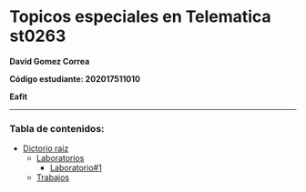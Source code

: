 # Topicos especiales en Telematica st0263
__David Gomez Correa__

__Código estudiante: 202017511010__

__Eafit__
                
----

### Tabla de contenidos: ###
- [Dictorio raiz](https://github.com/dgomezc1/st0263)
  - [Laboratorios](https://github.com/dgomezc1/st0263/tree/main/Laboratorios)
    - [Laboratorio#1](https://github.com/dgomezc1/st0263/tree/main/Laboratorios/Laboratorio%231)
  - [Trabajos](https://github.com/dgomezc1/st0263/tree/main/Trabajos)
